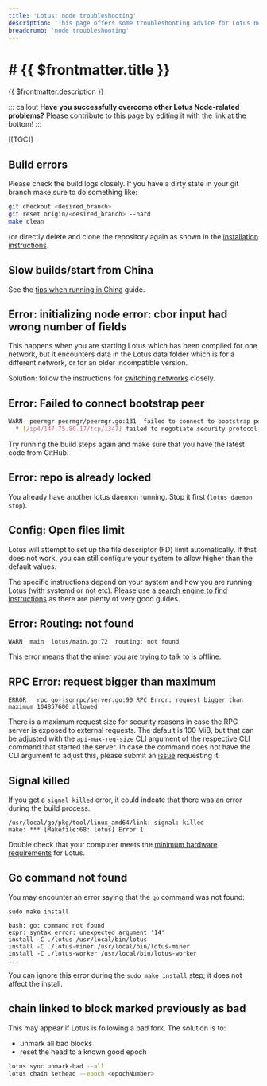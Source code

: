```yaml
---
title: 'Lotus: node troubleshooting'
description: 'This page offers some troubleshooting advice for Lotus nodes by listing some of the most common errors that users can come accross.'
breadcrumb: 'node troubleshooting'
---
```


# # {{ $frontmatter.title }}

{{ $frontmatter.description }}

::: callout
**Have you successfully overcome other Lotus Node-related problems?** Please contribute to this page by editing it with the link at the bottom!
:::

[[TOC]]

## Build errors

Please check the build logs closely. If you have a dirty state in your git branch make sure to do something like:

```sh
git checkout <desired_branch>
git reset origin/<desired_branch> --hard
make clean
```

(or directly delete and clone the repository again as shown in the [installation instructions](installation.md).

## Slow builds/start from China

See the [tips when running in China](tips-running-in-china.md) guide.

## Error: initializing node error: cbor input had wrong number of fields

This happens when you are starting Lotus which has been compiled for one network, but it encounters data in the Lotus data folder which is for a different network, or for an older incompatible version.

Solution: follow the instructions for [switching networks](switch-networks.md) closely.

## Error: Failed to connect bootstrap peer

```sh
WARN  peermgr peermgr/peermgr.go:131  failed to connect to bootstrap peer: failed to dial : all dials failed
  * [/ip4/147.75.80.17/tcp/1347] failed to negotiate security protocol: connected to wrong peer
```

Try running the build steps again and make sure that you have the latest code from GitHub.

## Error: repo is already locked

You already have another lotus daemon running. Stop it first (`lotus daemon stop`).

## Config: Open files limit

Lotus will attempt to set up the file descriptor (FD) limit automatically. If that does not work, you can still configure your system to allow higher than the default values.

The specific instructions depend on your system and how you are running Lotus (with systemd or not etc). Please use a [search engine to find instructions](https://duckduckgo.com/?q=increase+open+files+limit&t=ffab&ia=web) as there are plenty of very good guides.

## Error: Routing: not found

```
WARN  main  lotus/main.go:72  routing: not found
```

This error means that the miner you are trying to talk to is offline.

## RPC Error: request bigger than maximum

```
ERROR	rpc	go-jsonrpc/server.go:90	RPC Error: request bigger than maximum 104857600 allowed
```

There is a maximum request size for security reasons in case the RPC server is exposed to external requests. The default is 100 MiB, but that can be adjusted with the `api-max-req-size` CLI argument of the respective CLI command that started the server. In case the command does not have the CLI argument to adjust this, please submit an [issue](https://github.com/filecoin-project/lotus/issues/new?assignees=&labels=area/api&template=bug_report.md&title=Missing%20api-max-req-size%20option%20in%20Lotus%20command) requesting it.

## Signal killed

If you get a `signal killed` error, it could indcate that there was an error during the build process.

```shell
/usr/local/go/pkg/tool/linux_amd64/link: signal: killed
make: *** [Makefile:68: lotus] Error 1
```

Double check that your computer meets the [minimum hardware requirements](./installation.md#minimal-requirements) for Lotus.

## Go command not found

You may encounter an error saying that the `go` command was not found:

```shell with-output
sudo make install
```
```
bash: go: command not found
expr: syntax error: unexpected argument '14'
install -C ./lotus /usr/local/bin/lotus
install -C ./lotus-miner /usr/local/bin/lotus-miner
install -C ./lotus-worker /usr/local/bin/lotus-worker
...
```

You can ignore this error during the `sudo make install` step; it does not affect the install.

## chain linked to block marked previously as bad

This may appear if Lotus is following a bad fork. The solution is to:

- unmark all bad blocks
- reset the head to a known good epoch

```sh
lotus sync unmark-bad --all
lotus chain sethead --epoch <epochNumber>
```
